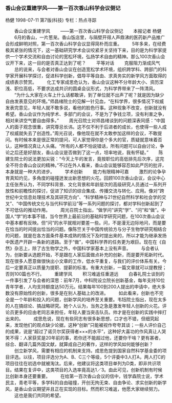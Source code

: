 ### 香山会议重建学风——第一百次香山科学会议侧记
杨健
1998-07-11
第7版(科技)
专栏：热点寻踪

　　香山会议重建学风
　　——第一百次香山科学会议侧记
　　本报记者  杨健
　　6月的香山，一片葱茏。香山饭店里，与隔壁开得人声鼎沸的医药新产品推广会形成鲜明对照，第一百次香山科学会议显得简朴而庄重。
　　5年多来，在经费极其紧张的情况下，这一基础研究学术会议咬紧牙关坚持下来，目的是为科学家提供一个学术交流和自由讨论的宽松环境，弘扬学术自由的精神。那么100次香山会议开下来，这一目的是否真正达到了呢？
　　平等对话
　　克服阻力渐成风气
　　总的说来，与会者对香山会议在创造宽松学术环境，组织跨学科、跨部门的科学家开展科学探讨，促进科学创新，倡导平等自由、求真务实的新学风方面取得的成绩表示赞赏。
　　化工专家成思危认为，香山会议这种不分年龄大小、资历深浅、职位高低，不要求达成共识的圆桌会议形式，为科学界带来了一阵清风。
　　“为什么大家在火车上什么话都敢讲，到了单位就不出声了呢？就是因为缺少自由发表意见的环境。”师昌绪院士的见解一针见血，“在科学界，很多情况下权威发表完意见，年轻人就不敢多说，看他的脸色行事。这种现象不改变，创新就没有希望。香山会议作为纯学术、多部门的会议，不是为了争钱立项，没有利害之争，相对来讲空气要自由得多。”
　　周光召院士对师昌绪谈到的问题深表同感：“中国人的面子观念很重，讲究尊忌长讳。这不仅不利于后进者的成长，也使得一些人成了权威就失去了创造性。”周光召说，像他现在就不太敢参加这样的会议，不敢提问。有时候本来是很正常的提问，可人家觉得你是个多大的官，质疑就意味着否认，这种情况真让人头痛。“所有的人都不怕说错话，所有问题可以自由讨论，争论之后还是好朋友，香山会议是否做到了这一点，坦率地说，我有怀疑。”
　　陈建生院士的说法更加尖锐：“今天上午的发言，竟按职位的高低排先后次序，这完全不符合香山会议的精神。”不过在外人看来，香山会议能够容忍如此严厉的批评，本身就是一种大的进步。
　　学术创新
　　能力有限精神可嘉
　　激烈的论争孕育真知灼见，多角度的碰撞迸发出新思想的火花。回顾100次香山会议，会议中心主任张焘认为，不同学科背景、文化背景和年龄层次的高级研究人员通过一系列开放性和前瞻性的探讨，促进了知识的综合集成、传播交流与转化、应用。像对“跨世纪中文信息处理技术及其研究方向”、“科学精神与21世纪自然科学和社会学的交叉”、“中国传统文化与当代科学前沿”等一系列问题的探讨，都对学科创新起到了不可低估的推动作用。
　　周光召院士指出，“做学问”讲究“学”、“问”和“做”。中国人“学”的本事不错，当今世界上最前沿的基础科学研究问题，在100次香山会议中基本都有反映。但“问”的水平就相对要差一些。问，不是漫无边际地问，而是要在恰当的时间提出恰当的问题。像陈竺关于中国传统验方与分子生物学研究相结合的问题，就是在各方面条件基本成熟的情况下及时提出来的，所以才能为继承发扬中医遗产开辟一条新的道路。至于“做”，中国科学界的任务更为艰巨。现在在《自然》杂志上，除了古生物学之外，中国科学家基本上没有声音。
　　与会者认为，创新要从选题开始，不是跟在人家后面做点补充的创新，而是要开拓新时代。现在很多人愿意做很快出小文章的工作，低水平重复，与我们的评价体系有关。今后一定要真正以质量为提职、提薪的标准。有重大创新，一篇文章就可以提教授；否则100篇也不行。
　　重建学风
　　积习难返任重道远
　　白春礼院士谈到的一件事引发了与会者的深思：前年7月，中科院设立院长创新基金，每年支持10位青年学者，人均支持额度达50万元。结果每年100到200人提出的申请中，绝大多数没有原始性的创新，很多是在别人基础上的改进。
　　如此看来，创新也不完全是一个年龄和投入的问题，创新学风的培养至关重要。韦钰院士指出，现在太多的人在搞综论、搞战略研究。她个人认为，当务之急是激发年轻人创新的火花。评论员更多的应由老同志来担任，年轻人要当突击队员。帅才是在创新的实践中摔打出来的。
　　成思危说，现在有些同志有很多新思想，口才也不错，但细究起来，发现他们的观点缺少论据，这种“创新”只能被视作夸夸其谈；一些人评价自己的成果，说是“超过了诺贝尔奖获得者×××的水平”，这种好大喜功的作风真让人哭笑不得：人家获奖是20年前的事，若你还不能超过他，还要你干啥？更有甚者，综合、翻译几篇外国文献，就算成自己的著作，这样的学风如何能够创新？
　　创立新学风，需要有相应的机制来支持。成思危提到国家自然科学基金委的项目评选。以往，项目评选分为A、B、C三个等级，5个评委中3人打A，两人打C的项目往往在初选中就被淘汰。后来，他建议将这类项目单列为D类，即非共识项目。结果在复评中，这类项目的入选率竟高达1／3。由此可见，创新机制有时候比创新本身还要重要。
　　在给第一百次香山会议的信中，钱学森院士说，学术民主，青老平等，多学科的自由碰撞，开创无拘无束、自由争论、求实创新的新学风，是香山会议期望并且正在实现的目标。然而积习难返，他愿大家继续努力。
　　这也是我们共同的希望。
